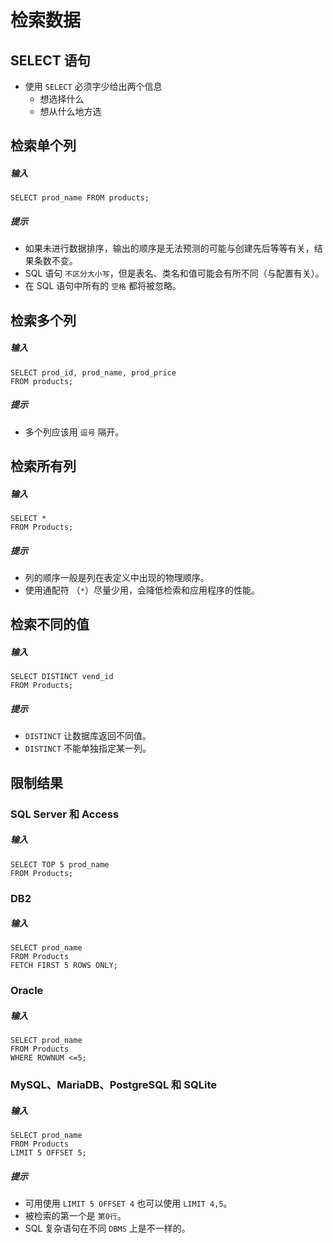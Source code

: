 # 检索数据

## SELECT 语句
* 使用 `SELECT` 必须字少给出两个信息
    * 想选择什么
    * 想从什么地方选

## 检索单个列
##### 输入
```
SELECT prod_name FROM products;
```

##### 提示
* 如果未进行数据排序，输出的顺序是无法预测的可能与创建先后等等有关，结果条数不变。
* SQL 语句 `不区分大小写`，但是表名、类名和值可能会有所不同（与配置有关）。
* 在 SQL 语句中所有的 `空格` 都将被忽略。

## 检索多个列
##### 输入
```
SELECT prod_id, prod_name, prod_price
FROM products;
```
##### 提示
* 多个列应该用 `逗号` 隔开。

## 检索所有列
##### 输入
```
SELECT *
FROM Products;
```
##### 提示
* 列的顺序一般是列在表定义中出现的物理顺序。
* 使用通配符 （`*`）尽量少用，会降低检索和应用程序的性能。

## 检索不同的值
##### 输入
```
SELECT DISTINCT vend_id
FROM Products;
```
##### 提示
* `DISTINCT` 让数据库返回不同值。
* `DISTINCT` 不能单独指定某一列。


## 限制结果
### SQL Server 和 Access
##### 输入
```
SELECT TOP 5 prod_name
FROM Products;
```

### DB2
##### 输入
```
SELECT prod_name
FROM Products
FETCH FIRST 5 ROWS ONLY;
```

### Oracle
##### 输入
```
SELECT prod_name
FROM Products
WHERE ROWNUM <=5;
```

### MySQL、MariaDB、PostgreSQL 和 SQLite
##### 输入
```
SELECT prod_name
FROM Products
LIMIT 5 OFFSET 5;
```

##### 提示
* 可用使用 `LIMIT 5 OFFSET 4` 也可以使用 `LIMIT 4,5`。
* 被检索的第一个是 `第0行`。
* SQL 复杂语句在不同 `DBMS` 上是不一样的。
